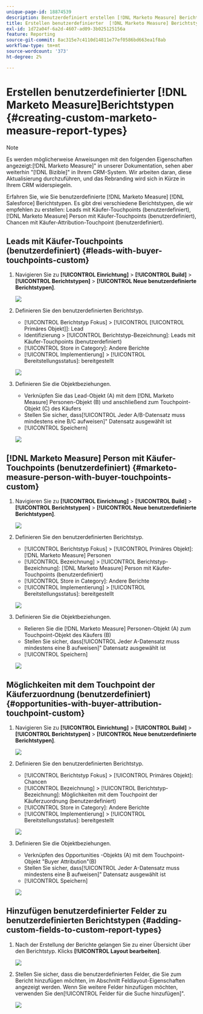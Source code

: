 ```yaml
---
unique-page-id: 18874539
description: Benutzerdefiniert erstellen [!DNL Marketo Measure] Berichtstypen - [!DNL Marketo Measure] - Produktdokumentation
title: Erstellen benutzerdefinierter  [!DNL Marketo Measure] Berichtstypen
exl-id: 1d72a04f-6a2d-4607-ad09-3b025125156a
feature: Reporting
source-git-commit: 8ac315e7c4110d14811e77ef0586bd663ea1f8ab
workflow-type: tm+mt
source-wordcount: '373'
ht-degree: 2%

---
```


# Erstellen benutzerdefinierter [!DNL Marketo Measure]Berichtstypen {#creating-custom-marketo-measure-report-types}

>[!NOTE]
>
>Es werden möglicherweise Anweisungen mit den folgenden Eigenschaften angezeigt:[!DNL Marketo Measure]&quot; in unserer Dokumentation, sehen aber weiterhin &quot;[!DNL Bizible]&quot; in Ihrem CRM-System. Wir arbeiten daran, diese Aktualisierung durchzuführen, und das Rebranding wird sich in Kürze in Ihrem CRM widerspiegeln.

Erfahren Sie, wie Sie benutzerdefinierte [!DNL Marketo Measure] [!DNL Salesforce] Berichtstypen. Es gibt drei verschiedene Berichtstypen, die wir empfehlen zu erstellen: Leads mit Käufer-Touchpoints (benutzerdefiniert), [!DNL Marketo Measure] Person mit Käufer-Touchpoints (benutzerdefiniert), Chancen mit Käufer-Attribution-Touchpoint (benutzerdefiniert).

## Leads mit Käufer-Touchpoints (benutzerdefiniert) {#leads-with-buyer-touchpoints-custom}

1. Navigieren Sie zu **[!UICONTROL Einrichtung]** > **[!UICONTROL Build]** > **[!UICONTROL Berichtstypen]** > **[!UICONTROL Neue benutzerdefinierte Berichtstypen]**.

   ![](assets/1.png)

1. Definieren Sie den benutzerdefinierten Berichtstyp.

   * [!UICONTROL Berichtstyp Fokus] > [!UICONTROL [!UICONTROL Primäres Objekt]]: Lead
   * Identifizierung > [!UICONTROL Berichtstyp-Bezeichnung]: Leads mit Käufer-Touchpoints (benutzerdefiniert)
   * [!UICONTROL Store in Category]: Andere Berichte
   * [!UICONTROL Implementierung] > [!UICONTROL Bereitstellungsstatus]: bereitgestellt

   ![](assets/2.png)

1. Definieren Sie die Objektbeziehungen.

   * Verknüpfen Sie das Lead-Objekt (A) mit dem [!DNL Marketo Measure] Personen-Objekt (B) und anschließend zum Touchpoint-Objekt (C) des Käufers
   * Stellen Sie sicher, dass[!UICONTROL Jeder A/B-Datensatz muss mindestens eine B/C aufweisen]&quot; Datensatz ausgewählt ist
   * [!UICONTROL Speichern]

   ![](assets/3.png)

## [!DNL Marketo Measure] Person mit Käufer-Touchpoints (benutzerdefiniert) {#marketo-measure-person-with-buyer-touchpoints-custom}

1. Navigieren Sie zu **[!UICONTROL Einrichtung]** > **[!UICONTROL Build]** > **[!UICONTROL Berichtstypen]** > **[!UICONTROL Neue benutzerdefinierte Berichtstypen]**.

   ![](assets/4.png)

1. Definieren Sie den benutzerdefinierten Berichtstyp.

   * [!UICONTROL Berichtstyp Fokus] > [!UICONTROL Primäres Objekt]: [!DNL Marketo Measure] Personen
   * [!UICONTROL Bezeichnung] > [!UICONTROL Berichtstyp-Bezeichnung]: [!DNL Marketo Measure] Person mit Käufer-Touchpoints (benutzerdefiniert)
   * [!UICONTROL Store in Category]: Andere Berichte
   * [!UICONTROL Implementierung] > [!UICONTROL Bereitstellungsstatus]: bereitgestellt

   ![](assets/5.png)

1. Definieren Sie die Objektbeziehungen.

   * Relieren Sie die [!DNL Marketo Measure] Personen-Objekt (A) zum Touchpoint-Objekt des Käufers (B)
   * Stellen Sie sicher, dass[!UICONTROL Jeder A-Datensatz muss mindestens eine B aufweisen]&quot; Datensatz ausgewählt ist
   * [!UICONTROL Speichern]

   ![](assets/6.png)

## Möglichkeiten mit dem Touchpoint der Käuferzuordnung (benutzerdefiniert) {#opportunities-with-buyer-attribution-touchpoint-custom}

1. Navigieren Sie zu **[!UICONTROL Einrichtung]** > **[!UICONTROL Build]** > **[!UICONTROL Berichtstypen]** > **[!UICONTROL Neue benutzerdefinierte Berichtstypen]**.

   ![](assets/7.png)

1. Definieren Sie den benutzerdefinierten Berichtstyp.

   * [!UICONTROL Berichtstyp Fokus] > [!UICONTROL Primäres Objekt]: Chancen
   * [!UICONTROL Bezeichnung] > [!UICONTROL Berichtstyp-Bezeichnung]: Möglichkeiten mit dem Touchpoint der Käuferzuordnung (benutzerdefiniert)
   * [!UICONTROL Store in Category]: Andere Berichte
   * [!UICONTROL Implementierung] > [!UICONTROL Bereitstellungsstatus]: bereitgestellt

   ![](assets/8.png)

1. Definieren Sie die Objektbeziehungen.

   * Verknüpfen des Opportunities -Objekts (A) mit dem Touchpoint-Objekt &quot;Buyer Attribution&quot;(B)
   * Stellen Sie sicher, dass[!UICONTROL Jeder A-Datensatz muss mindestens eine B aufweisen]&quot; Datensatz ausgewählt ist
   * [!UICONTROL Speichern]

   ![](assets/9.png)

## Hinzufügen benutzerdefinierter Felder zu benutzerdefinierten Berichtstypen {#adding-custom-fields-to-custom-report-types}

1. Nach der Erstellung der Berichte gelangen Sie zu einer Übersicht über den Berichtstyp. Klicks **[!UICONTROL Layout bearbeiten]**.

   ![](assets/10.png)

1. Stellen Sie sicher, dass die benutzerdefinierten Felder, die Sie zum Bericht hinzufügen möchten, im Abschnitt Feldlayout-Eigenschaften angezeigt werden. Wenn Sie weitere Felder hinzufügen möchten, verwenden Sie den[!UICONTROL Felder für die Suche hinzufügen]&quot;.

   ![](assets/11.png)
